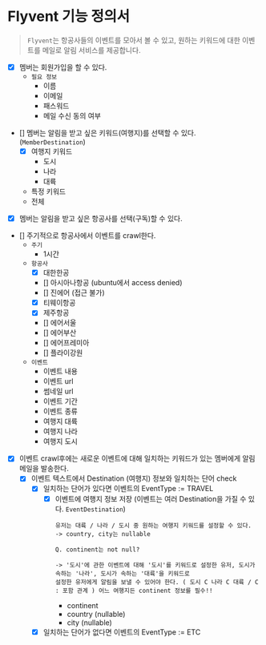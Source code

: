 # Flyvent 기능 정의서

> `Flyvent`는 항공사들의 이벤트를 모아서 볼 수 있고, 원하는 키워드에 대한 이벤트를 메일로 알림 서비스를 제공합니다.
- [x] 멤버는 회원가입을 할 수 있다.
  - `필요 정보`
    - 이름
    - 이메일
    - 패스워드
    - 메일 수신 동의 여부
- [] 멤버는 알림을 받고 싶은 키워드(여행지)를 선택할 수 있다. (`MemberDestination`)
  - [x] 여행지 키워드
    - 도시
    - 나라
    - 대륙
  - 특정 키워드
  - 전체
- [x] 멤버는 알림을 받고 싶은 항공사를 선택(구독)할 수 있다.
- [] 주기적으로 항공사에서 이벤트를 crawl한다.
  - `주기`
    - 1시간
  - `항공사`
    - [x] 대한한공
    - [] 아시아나항공 (ubuntu에서 access denied)
    - [] 진에어 (접근 불가)
    - [x] 티웨이항공
    - [x] 제주항공
    - [] 에어서울
    - [] 에어부산
    - [] 에어프레미아
    - [] 플라이강원
  - `이벤트`
    - 이벤트 내용
    - 이벤트 url
    - 썸네일 url
    - 이벤트 기간
    - 이벤트 종류
    - 여행지 대륙
    - 여행지 나라
    - 여행지 도시

- [x] 이벤트 crawl후에는 새로운 이벤트에 대해 일치하는 키워드가 있는 멤버에게 알림 메일을 발송한다.
  - [x] 이벤트 텍스트에서 Destination (여행지) 정보와 일치하는 단어 check
    - [x] 일치하는 단어가 있다면 이벤트의 EventType := TRAVEL
      - [x] 이벤트에 여행지 정보 저장 (이벤트는 여러 Destination을 가질 수 있다. `EventDestination`)
        ```
        유저는 대륙 / 나라 / 도시 중 원하는 여행지 키워드를 설정할 수 있다.
        -> country, city는 nullable
        
        Q. continent는 not null?
        
        -> '도시'에 관한 이벤트에 대해 '도시'를 키워드로 설정한 유저, 도시가 속하는 '나라', 도시가 속하는 '대륙'을 키워드로
        설정한 유저에게 알림을 보낼 수 있어야 한다. ( 도시 C 나라 C 대륙 / C : 포함 관계 ) 어느 여행지든 continent 정보를 필수!! 
        ```
        - continent
        - country (nullable)
        - city (nullable)
      
    - [x] 일치하는 단어가 없다면 이벤트의 EventType := ETC